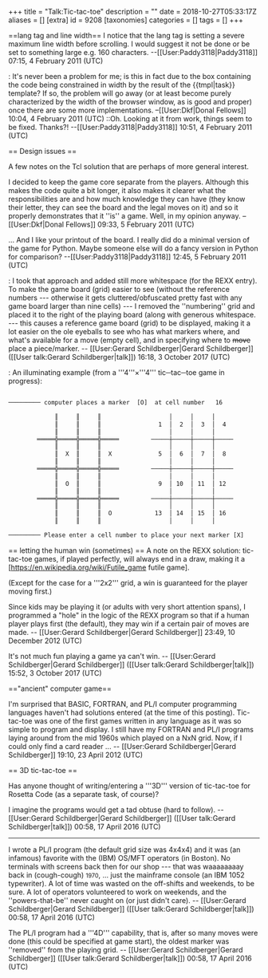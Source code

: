 +++
title = "Talk:Tic-tac-toe"
description = ""
date = 2018-10-27T05:33:17Z
aliases = []
[extra]
id = 9208
[taxonomies]
categories = []
tags = []
+++

==lang tag and line width==
I notice that the lang tag is setting a severe maximum line width before scrolling. I would suggest it not be done or be set to something large e.g. 160 characters. --[[User:Paddy3118|Paddy3118]] 07:15, 4 February 2011 (UTC)

: It's never been a problem for me; is this in fact due to the box containing the code being constrained in width by the result of the {{tmpl|task}} template? If so, the problem will go away (or at least become purely characterized by the width of the browser window, as is good and proper) once there are some more implementations. –[[User:Dkf|Donal Fellows]] 10:04, 4 February 2011 (UTC)
::Oh. Looking at it from work, things seem to be fixed. Thanks?! --[[User:Paddy3118|Paddy3118]] 10:51, 4 February 2011 (UTC)

== Design issues ==

A few notes on the Tcl solution that are perhaps of more general interest.

I decided to keep the game core separate from the players. Although this makes the code quite a bit longer, it also makes it clearer what the responsibilities are and how much knowledge they can have (they know their letter, they can see the board and the legal moves on it) and so it properly demonstrates that it ''is'' a game. Well, in my opinion anyway. –[[User:Dkf|Donal Fellows]] 09:33, 5 February 2011 (UTC)

... And I like your printout of the board.  I really did do a minimal version of the game for Python. Maybe someone else will do a fancy version in Python for comparison? --[[User:Paddy3118|Paddy3118]] 12:45, 5 February 2011 (UTC)

: I took that approach and added still more whitespace (for the REXX entry).   To make the game board (grid) easier to see (without the reference numbers --- otherwise it gets cluttered/obfuscated pretty fast with any game board larger than nine cells)   --- I removed the   ''numbering''   grid and placed it to the right of the playing board (along with generous whitespace.   --- this causes a reference game board (grid) to be displayed, making it a lot easier on the ole eyeballs to see who has what markers where, and what's available for a move (empty cell), and in specifying where to <strike>move</strike> place a piece/marker.   -- [[User:Gerard Schildberger|Gerard Schildberger]] ([[User talk:Gerard Schildberger|talk]]) 16:18, 3 October 2017 (UTC)


: An illuminating example   (from a   '''4'''&times;'''4'''   tic─tac─toe game in progress):

```txt

───────── computer places a marker  [O]  at cell number   16

             ║     ║     ║                   │     │     │
             ║     ║     ║                1  │  2  │  3  │  4
             ║     ║     ║                   │     │     │
        ═════╬═════╬═════╬═════         ─────┼─────┼─────┼─────
             ║     ║     ║                   │     │     │
             ║  X  ║     ║  X             5  │  6  │  7  │  8
             ║     ║     ║                   │     │     │
        ═════╬═════╬═════╬═════         ─────┼─────┼─────┼─────
             ║     ║     ║                   │     │     │
             ║  O  ║     ║                9  │ 10  │ 11  │ 12
             ║     ║     ║                   │     │     │
        ═════╬═════╬═════╬═════         ─────┼─────┼─────┼─────
             ║     ║     ║                   │     │     │
             ║     ║     ║  O            13  │ 14  │ 15  │ 16
             ║     ║     ║                   │     │     │

───────── Please enter a cell number to place your next marker [X]     (or Quit):

```


== letting the human win (sometimes) ==
A note on the REXX solution:   tic-tac-toe games,   if played perfectly,   will always end in a draw, making it a   [https://en.wikipedia.org/wiki/Futile_game futile game].

(Except for the case for a   '''2x2'''   grid, a win is guaranteed for the player moving first.)

Since kids may be playing it   (or adults with very short attention spans),   I programmed a "hole" in the logic of the REXX program   so that if a human player plays first (the default),   they may win if a certain pair of moves are made.   -- [[User:Gerard Schildberger|Gerard Schildberger]] 23:49, 10 December 2012 (UTC)

It's not much fun playing a game ya can't win.   -- [[User:Gerard Schildberger|Gerard Schildberger]] ([[User talk:Gerard Schildberger|talk]]) 15:52, 3 October 2017 (UTC)

=="ancient" computer game==

I'm surprised that   BASIC,   FORTRAN,   and   PL/I   computer programming languages haven't had solutions entered   (at the time of this posting).   Tic-tac-toe was one of the first games written in any language as it was so simple to program and display.   I still have my FORTRAN and PL/I programs laying around from the mid 1960s which played on a   NxN   grid.   Now, if I could only find a card reader ...   -- [[User:Gerard Schildberger|Gerard Schildberger]] 19:10, 23 April 2012 (UTC)

== 3D tic-tac-toe ==

Has anyone thought of writing/entering a   '''3D'''   version of tic-tac-toe for Rosetta Code   (as a separate task, of course)?

I imagine the programs would get a tad obtuse   (hard to follow).   -- [[User:Gerard Schildberger|Gerard Schildberger]] ([[User talk:Gerard Schildberger|talk]]) 00:58, 17 April 2016 (UTC)



-----



I wrote a PL/I program   (the default grid size was 4x4x4)   and it was (an infamous) favorite with the (IBM) OS/MFT operators (in Boston).   No terminals with screens back then for our shop   ---   that was waaaaaaaay back in   (cough-cough)   <small>1970</small>,   ... just the mainframe console   (an IBM 1052 typewriter).   A lot of time was wasted on the off-shifts and weekends, to be sure.   A lot of operators volunteered to work on weekends, and the   ''powers-that-be''   never caught on   (or just didn't care). -- [[User:Gerard Schildberger|Gerard Schildberger]] ([[User talk:Gerard Schildberger|talk]]) 00:58, 17 April 2016 (UTC)


The PL/I program had a   '''4D'''   capability,   that is,   after so many moves were done   (this could be specified at game start),   the oldest marker was   ''removed''   from the playing grid.   -- [[User:Gerard Schildberger|Gerard Schildberger]] ([[User talk:Gerard Schildberger|talk]]) 00:58, 17 April 2016 (UTC)
